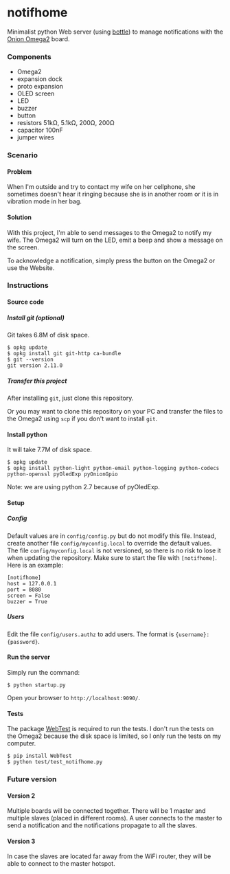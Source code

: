 # notifhome
Minimalist python Web server (using [bottle](https://bottlepy.org/)) to manage notifications 
with the [Onion Omega2](https://onion.io/) board.

### Components

- Omega2
- expansion dock
- proto expansion
- OLED screen
- LED
- buzzer
- button
- resistors 51kΩ, 5.1kΩ, 200Ω, 200Ω
- capacitor 100nF
- jumper wires

### Scenario

#### Problem

When I'm outside and try to contact my wife on her cellphone, 
she sometimes doesn't hear it ringing because she is in another room or it is in vibration mode in her bag. 

#### Solution

With this project, I'm able to send messages to the Omega2 to notify my wife. The Omega2 will turn on the LED, 
emit a beep and show a message on the screen.

To acknowledge a notification, simply press the button on the Omega2 or use the Website.

### Instructions

#### Source code

##### Install git (optional)

Git takes 6.8M of disk space. 

```
$ opkg update
$ opkg install git git-http ca-bundle
$ git --version
git version 2.11.0
```
##### Transfer this project

After installing `git`, just clone this repository.

Or you may want to clone this repository on your PC and transfer 
the files to the Omega2 using `scp` if you don't want to install `git`.

#### Install python

It will take 7.7M of disk space.

```
$ opkg update
$ opkg install python-light python-email python-logging python-codecs python-openssl pyOledExp pyOnionGpio
```

Note: we are using python 2.7 because of pyOledExp.

#### Setup

##### Config

Default values are in `config/config.py` but do not modify this file. Instead, create another file `config/myconfig.local` 
to override the default values.
The file `config/myconfig.local` is not versioned, so there is no risk to lose it when updating the repository.
Make sure to start the file with `[notifhome]`. Here is an example:
```
[notifhome]
host = 127.0.0.1
port = 8080
screen = False
buzzer = True
```

##### Users

Edit the file `config/users.authz` to add users. The format is `{username}:{password}`.

#### Run the server

Simply run the command:
```
$ python startup.py
```
Open your browser to `http://localhost:9090/`.

#### Tests

The package [WebTest](https://docs.pylonsproject.org/projects/webtest/en/latest/) is required to run the tests. 
I don't run the tests on the Omega2 because the disk space is limited, so I only run the tests on my computer.
```
$ pip install WebTest
$ python test/test_notifhome.py
```

### Future version

#### Version 2

Multiple boards will be connected together. There will be 1 master and multiple slaves (placed in different rooms). 
A user connects to the master to send a notification and the notifications propagate to all the slaves.

#### Version 3

In case the slaves are located far away from the WiFi router, they will be able to connect to the master hotspot.
